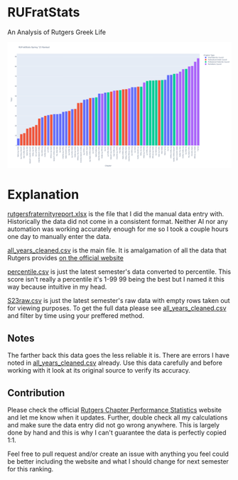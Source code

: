 # RUFratStats
An Analysis of Rutgers Greek Life

![Rutgers Total Ranked Desktop](total_ranked_desktop.png)

# Explanation
[rutgersfraternityreport.xlsx](rutgersfraternityreport.xlsx) is the file that I did the manual data entry with. Historically the data did not come in a consistent format. Neither AI nor any automation was working accurately enough for me so I took a couple hours one day to manually enter the data.

[all_years_cleaned.csv](all_years_cleaned.csv) is the main file. It is amalgamation of all the data that Rutgers provides [on the official website](https://greeklife.rutgers.edu/standards-accountability/chapter-performance-statistics)

[percentile.csv](percentile.csv) is just the latest semester's data converted to percentile. This score isn't really a percentile it's 1-99 99 being the best but I named it this way because intuitive in my head.

[S23raw.csv](S23raw.csv) is just the latest semester's raw data with empty rows taken out for viewing purposes. To get the full data please see [all_years_cleaned.csv](all_years_cleaned.csv) and filter by time using your preffered method.

## Notes
The farther back this data goes the less reliable it is. There are errors I have noted in [all_years_cleaned.csv](all_years_cleaned.csv) already. Use this data carefully and before working with it look at its original source to verify its accuracy.

## Contribution
Please check the official [Rutgers Chapter Performance Statistics](https://greeklife.rutgers.edu/standards-accountability/chapter-performance-statistics) website and let me know when it updates. Further, double check all my calculations and make sure the data entry did not go wrong anywhere. This is largely done by hand and this is why I can't guarantee the data is perfectly copied 1:1.

Feel free to pull request and/or create an issue with anything you feel could be better including the website and what I should change for next semester for this ranking. 